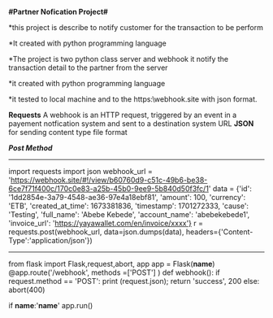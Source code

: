 
**#Partner Nofication Project#**

   *this project is describe to notify customer for the transaction to be perform
  
   *It created with python programming language 
   
   *The project is two python class server and webhook it notify the transaction detail to the partner from the server 
  
   *it created with python programming language
   
   *it tested to local machine and to the https:\\webhook.site with json format.
       
****Requests****
    A webhook is an HTTP request, triggered by an event in a payement notfication system and sent to a destination system URL 
****JSON****
  for sending content type file format 

***Post Method***



*************

import requests
import json
webhook_url = 'https://webhook.site/#!/view/b60760d9-c51c-49b6-be38-6ce7f71f400c/170c0e83-a25b-45b0-9ee9-5b840d50f3fc/1'
data = {'id': '1dd2854e-3a79-4548-ae36-97e4a18ebf81',
  'amount': 100,
  'currency': 'ETB',
  'created_at_time': 1673381836,
  'timestamp': 1701272333,
  'cause': 'Testing',
  'full_name': 'Abebe Kebede',
  'account_name': 'abebekebede1',
  'invoice_url': 'https://yayawallet.com/en/invoice/xxxx'}
r = requests.post(webhook_url, data=json.dumps(data), headers={'Content-Type':'application/json'})

***********

from flask import Flask,request,abort, app
app = Flask(__name__)
@app.route('/webhook', methods =['POST'] )
def webhook():
    if request.method == 'POST':
        print (request.json);
        return 'success', 200
    else:
           abort(400)

if __name__:'__name__'
app.run()






